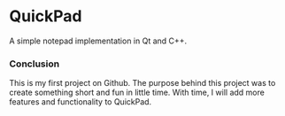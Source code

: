 # QuickPad

A simple notepad implementation in Qt and C++.

### Conclusion

This is my first project on Github. The purpose behind this project was to create something short and fun in little time. With time, I will add more features and functionality to QuickPad.  